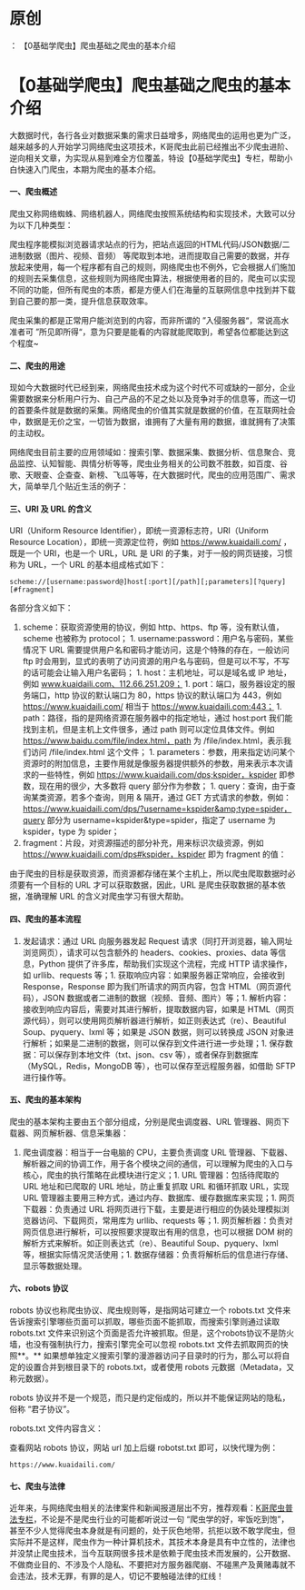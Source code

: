 # 原创
：  【0基础学爬虫】爬虫基础之爬虫的基本介绍

# 【0基础学爬虫】爬虫基础之爬虫的基本介绍

> 
大数据时代，各行各业对数据采集的需求日益增多，网络爬虫的运用也更为广泛，越来越多的人开始学习网络爬虫这项技术，K哥爬虫此前已经推出不少爬虫进阶、逆向相关文章，为实现从易到难全方位覆盖，特设【0基础学爬虫】专栏，帮助小白快速入门爬虫，本期为爬虫的基本介绍。


#### 一、爬虫概述

爬虫又称网络蜘蛛、网络机器人，网络爬虫按照系统结构和实现技术，大致可以分为以下几种类型：

爬虫程序能模拟浏览器请求站点的行为，把站点返回的HTML代码/JSON数据/二进制数据（图片、视频、音频） 等爬取到本地，进而提取自己需要的数据，并存放起来使用，每一个程序都有自己的规则，网络爬虫也不例外，它会根据人们施加的规则去采集信息，这些规则为网络爬虫算法，根据使用者的目的，爬虫可以实现不同的功能，但所有爬虫的本质，都是方便人们在海量的互联网信息中找到并下载到自己要的那一类，提升信息获取效率。

爬虫采集的都是正常用户能浏览到的内容，而非所谓的 ”入侵服务器“，常说高水准者可 ”所见即所得“，意为只要是能看的内容就能爬取到，希望各位都能达到这个程度~

#### 二、爬虫的用途

现如今大数据时代已经到来，网络爬虫技术成为这个时代不可或缺的一部分，企业需要数据来分析用户行为、自己产品的不足之处以及竞争对手的信息等，而这一切的首要条件就是数据的采集。网络爬虫的价值其实就是数据的价值，在互联网社会中，数据是无价之宝，一切皆为数据，谁拥有了大量有用的数据，谁就拥有了决策的主动权。

网络爬虫目前主要的应用领域如：搜索引擎、数据采集、数据分析、信息聚合、竞品监控、认知智能、舆情分析等等，爬虫业务相关的公司数不胜数，如百度、谷歌、天眼查、企查查、新榜、飞瓜等等，在大数据时代，爬虫的应用范围广、需求大，简单举几个贴近生活的例子：

#### 三、URI 及 URL 的含义

URI（Uniform Resource Identifier），即统一资源标志符，URI（Uniform Resource Location），即统一资源定位符，例如 https://www.kuaidaili.com/ ，既是一个 URI，也是一个 URL，URL 是 URI 的子集，对于一般的网页链接，习惯称为 URL，一个 URL 的基本组成格式如下：

```
scheme://[username:password@]host[:port][/path][;parameters][?query][#fragment]

```

各部分含义如下：
1.  scheme：获取资源使用的协议，例如 http、https、ftp 等，没有默认值，scheme 也被称为 protocol； 1.  username:password：用户名与密码，某些情况下 URL 需要提供用户名和密码才能访问，这是个特殊的存在，一般访问 ftp 时会用到，显式的表明了访问资源的用户名与密码，但是可以不写，不写的话可能会让输入用户名密码； 1.  host：主机地址，可以是域名或 IP 地址，例如 www.kuaidaili.com、112.66.251.209； 1.  port：端口，服务器设定的服务端口，http 协议的默认端口为 80，https 协议的默认端口为 443，例如 https://www.kuaidaili.com/ 相当于 https://www.kuaidaili.com:443； 1.  path：路径，指的是网络资源在服务器中的指定地址，通过 host:port 我们能找到主机，但是主机上文件很多，通过 path 则可以定位具体文件。例如 https://www.baidu.com/file/index.html，path 为 /file/index.html，表示我们访问 /file/index.html 这个文件； 1.  parameters：参数，用来指定访问某个资源时的附加信息，主要作用就是像服务器提供额外的参数，用来表示本次请求的一些特性，例如 https://www.kuaidaili.com/dps;kspider，kspider 即参数，现在用的很少，大多数将 query 部分作为参数； 1.  query：查询，由于查询某类资源，若多个查询，则用 &amp; 隔开，通过 GET 方式请求的参数，例如：https://www.kuaidaili.com/dps/?username=kspider&amp;type=spider，query 部分为 username=kspider&amp;type=spider，指定了 username 为 kspider，type 为 spider； <li> fragment：片段，对资源描述的部分补充，用来标识次级资源，例如 https://www.kuaidaili.com/dps#kspider，kspider 即为 fragment 的值：
 </li>
由于爬虫的目标是获取资源，而资源都存储在某个主机上，所以爬虫爬取数据时必须要有一个目标的 URL 才可以获取数据，因此，URL 是爬虫获取数据的基本依据，准确理解 URL 的含义对爬虫学习有很大帮助。

#### 四、爬虫的基本流程
1. 发起请求：通过 URL 向服务器发起 Request 请求（同打开浏览器，输入网址浏览网页），请求可以包含额外的 headers、cookies、proxies、data 等信息，Python 提供了许多库，帮助我们实现这个流程，完成 HTTP 请求操作，如 urllib、requests 等；1. 获取响应内容：如果服务器正常响应，会接收到 Response，Response 即为我们所请求的网页内容，包含 HTML（网页源代码），JSON 数据或者二进制的数据（视频、音频、图片）等；1. 解析内容：接收到响应内容后，需要对其进行解析，提取数据内容，如果是 HTML（网页源代码），则可以使用网页解析器进行解析，如正则表达式（re）、Beautiful Soup、pyquery、lxml 等；如果是 JSON 数据，则可以转换成 JSON 对象进行解析；如果是二进制的数据，则可以保存到文件进行进一步处理；1. 保存数据：可以保存到本地文件（txt、json、csv 等），或者保存到数据库（MySQL，Redis，MongoDB 等），也可以保存至远程服务器，如借助 SFTP 进行操作等。
#### 五、爬虫的基本架构

爬虫的基本架构主要由五个部分组成，分别是爬虫调度器、URL 管理器、网页下载器、网页解析器、信息采集器：
1. 爬虫调度器：相当于一台电脑的 CPU，主要负责调度 URL 管理器、下载器、解析器之间的协调工作，用于各个模块之间的通信，可以理解为爬虫的入口与核心，爬虫的执行策略在此模块进行定义；1. URL 管理器：包括待爬取的 URL 地址和已爬取的 URL 地址，防止重复抓取 URL 和循环抓取 URL，实现 URL 管理器主要用三种方式，通过内存、数据库、缓存数据库来实现；1. 网页下载器：负责通过 URL 将网页进行下载，主要是进行相应的伪装处理模拟浏览器访问、下载网页，常用库为 urllib、requests 等；1. 网页解析器：负责对网页信息进行解析，可以按照要求提取出有用的信息，也可以根据 DOM 树的解析方式来解析。如正则表达式（re）、Beautiful Soup、pyquery、lxml 等，根据实际情况灵活使用；1. 数据存储器：负责将解析后的信息进行存储、显示等数据处理。
#### 六、robots 协议

robots 协议也称爬虫协议、爬虫规则等，是指网站可建立一个 robots.txt 文件来告诉搜索引擎哪些页面可以抓取，哪些页面不能抓取，而搜索引擎则通过读取 robots.txt 文件来识别这个页面是否允许被抓取。但是，这个robots协议不是防火墙，也没有强制执行力，搜索引擎完全可以忽视 robots.txt 文件去抓取网页的快照**。** 如果想单独定义搜索引擎的漫游器访问子目录时的行为，那么可以将自定的设置合并到根目录下的 robots.txt，或者使用 robots 元数据（Metadata，又称元数据）。

robots 协议并不是一个规范，而只是约定俗成的，所以并不能保证网站的隐私，俗称 “君子协议”。

robots.txt 文件内容含义：

查看网站 robots 协议，网站 url 加上后缀 robotst.txt 即可，以快代理为例：

```
https://www.kuaidaili.com/

```

#### 七、爬虫与法律

近年来，与网络爬虫相关的法律案件和新闻报道层出不穷，推荐观看：[K哥爬虫普法专栏](https://mp.weixin.qq.com/mp/appmsgalbum?__biz=Mzg5NzY2MzA5MQ==&amp;action=getalbum&amp;album_id=2235536095168151555#wechat_redirect)，不论是不是爬虫行业的可能都听说过一句 “爬虫学的好，牢饭吃到饱”，甚至不少人觉得爬虫本身就是有问题的，处于灰色地带，抗拒以致不敢学爬虫，但实际并不是这样，爬虫作为一种计算机技术，其技术本身是具有中立性的，法律也并没禁止爬虫技术，当今互联网很多技术是依赖于爬虫技术而发展的，公开数据、不做商业目的、不涉及个人隐私、不要把对方服务器爬崩、不碰黑产及黄赌毒就不会违法，技术无罪，有罪的是人，切记不要触碰法律的红线！
